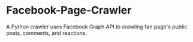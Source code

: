 # Facebook-Page-Crawler
A Python crawler uses Facebook Graph API to crawling fan page's public posts, comments, and reactions.
